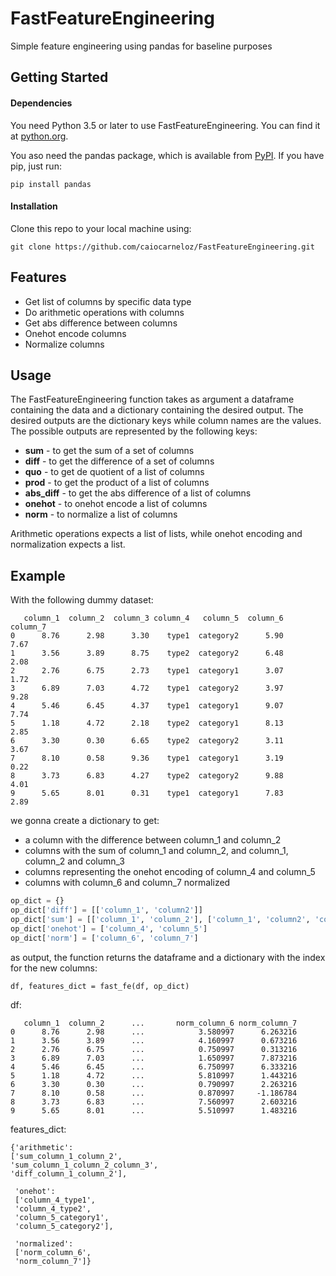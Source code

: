 # FastFeatureEngineering
Simple feature engineering using pandas for baseline purposes

## Getting Started
#### Dependencies
You need Python 3.5 or later to use FastFeatureEngineering. You can find it at [python.org](https://www.python.org/).

You aso need the pandas package, which is available from [PyPI](https://pypi.org). If you have pip, just run:
```
pip install pandas
```
#### Installation
Clone this repo to your local machine using:
```
git clone https://github.com/caiocarneloz/FastFeatureEngineering.git
```

## Features
- Get list of columns by specific data type
- Do arithmetic operations with columns
- Get abs difference between columns
- Onehot encode columns
- Normalize columns

## Usage
The FastFeatureEngineering function takes as argument a dataframe containing the data and a dictionary containing the desired output. The desired outputs are the dictionary keys while column names are the values. The possible outputs are represented by the following keys:

- **sum** - to get the sum of a set of columns
- **diff** - to get the difference of a set of columns
- **quo** - to get de quotient of a list of columns
- **prod** - to get the product of a list of columns
- **abs_diff** - to get the abs difference of a list of columns
- **onehot** - to onehot encode a list of columns
- **norm** - to normalize a list of columns

Arithmetic operations expects a list of lists, while onehot encoding and normalization expects a list.

## Example
With the following dummy dataset:
```
   column_1  column_2  column_3 column_4   column_5  column_6  column_7
0      8.76      2.98      3.30    type1  category2      5.90      7.67
1      3.56      3.89      8.75    type2  category2      6.48      2.08
2      2.76      6.75      2.73    type1  category1      3.07      1.72
3      6.89      7.03      4.72    type1  category2      3.97      9.28
4      5.46      6.45      4.37    type1  category1      9.07      7.74
5      1.18      4.72      2.18    type2  category1      8.13      2.85
6      3.30      0.30      6.65    type2  category2      3.11      3.67
7      8.10      0.58      9.36    type1  category1      3.19      0.22
8      3.73      6.83      4.27    type2  category2      9.88      4.01
9      5.65      8.01      0.31    type1  category1      7.83      2.89
```
we gonna create a dictionary to get:
- a column with the difference between column_1 and column_2
- columns with the sum of column_1 and column_2, and column_1, column_2 and column_3
- columns representing the onehot encoding of column_4 and column_5
- columns with column_6 and column_7 normalized

```python
op_dict = {}
op_dict['diff'] = [['column_1', 'column2']]
op_dict['sum'] = [['column_1', 'column_2'], ['column_1', 'column2', 'column_3']]
op_dict['onehot'] = ['column_4', 'column_5']
op_dict['norm'] = ['column_6', 'column_7']
```
as output, the function returns the dataframe and a dictionary with the index for the new columns:
```
df, features_dict = fast_fe(df, op_dict)
```
df:
```
   column_1  column_2      ...       norm_column_6 norm_column_7
0      8.76      2.98      ...            3.580997      6.263216
1      3.56      3.89      ...            4.160997      0.673216
2      2.76      6.75      ...            0.750997      0.313216
3      6.89      7.03      ...            1.650997      7.873216
4      5.46      6.45      ...            6.750997      6.333216
5      1.18      4.72      ...            5.810997      1.443216
6      3.30      0.30      ...            0.790997      2.263216
7      8.10      0.58      ...            0.870997     -1.186784
8      3.73      6.83      ...            7.560997      2.603216
9      5.65      8.01      ...            5.510997      1.483216
```
features_dict:
```
{'arithmetic': 
['sum_column_1_column_2',
'sum_column_1_column_2_column_3',
'diff_column_1_column_2'],

 'onehot': 
 ['column_4_type1',
 'column_4_type2',
 'column_5_category1',
 'column_5_category2'],
 
 'normalized': 
 ['norm_column_6', 
 'norm_column_7']}
```



